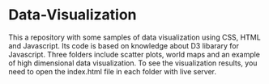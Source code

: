 # Data-Visualization
This a repository with some samples of data visualization using CSS, HTML and Javascript. Its code is based on knowledge about D3 libarary for Javascript. 
Three folders include scatter plots, world maps and an example of high dimensional data visualization.
To see the visualization results, you need to open the index.html file in each folder with live server.
